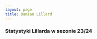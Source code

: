 ```yaml
---
layout: page
title: Damian Lillard
---
```

### Statystyki Lillarda w sezonie 23/24
[](https://www.espn.com/nba/player/gamelog/_/id/6606/damian-lillard)
[](https://www.statmuse.com/nba/ask?q=damian+lillard+stats+2023-2024)
[](https://www.nba.com/player/203081/damian-lillard)
